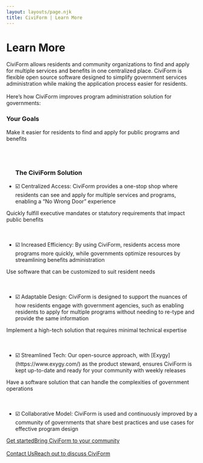 ```yaml
---
layout: layouts/page.njk
title: CiviForm | Learn More
---
```


# Learn More

CiviForm allows residents and community organizations to find and apply for multiple services and benefits in one centralized place. CiviForm is flexible open source software designed to simplify government services administration while making the application process easier for residents. 
<br>
<br>
Here’s how CiviForm improves program administration solution for governments:
<div class="solution-overview m-t-3">

<div class="cagov-with-sidebar cagov-with-sidebar-left cagov-no-reverse cagov-featured-section cagov-block">
  <div>
    <div class="cagov-stack cagov-featured-sidebar">
    <h3>Your Goals</h3>
      <div class="cagov-hero-body-content">
        <p>Make it easier for residents to find and apply for public programs and benefits</p>
      </div>
    </div>
    <div>
      <ul>
      <br>
      <br>
      <h3>The CiviForm Solution</h3>
        <li>☑️ Centralized Access: CiviForm provides a one-stop shop where residents can see and apply for multiple services and programs, enabling a “No Wrong Door” experience</li>
      </ul>
    </div>
  </div>
</div>

<div class="cagov-with-sidebar cagov-with-sidebar-left cagov-no-reverse cagov-featured-section cagov-block">
  <div>
    <div class="cagov-stack cagov-featured-sidebar">
      <div class="cagov-hero-body-content">
        <p>Quickly fulfill executive mandates or statutory requirements that impact public benefits</p>
      </div>
    </div>
    <div>
      <ul>
      <br>
      <br>
        <li>☑️ Increased Efficiency: By using CiviForm, residents access more programs more quickly, while governments optimize resources by streamlining benefits administration</li>
      </ul>
    </div>
  </div>
</div>

<div class="cagov-with-sidebar cagov-with-sidebar-left cagov-no-reverse cagov-featured-section cagov-block">
  <div>
    <div class="cagov-stack cagov-featured-sidebar">
      <div class="cagov-hero-body-content">
        <p>Use software that can be customized to suit resident needs</p>
      </div>
    </div>
    <div>
      <ul>
      <br>
      <br>
        <li>☑️ Adaptable Design: CiviForm is designed to support the nuances of how residents engage with government agencies, such as enabling residents to apply for multiple programs without needing to re-type and provide the same information</li>
      </ul>
    </div>
  </div>
</div>

<div class="cagov-with-sidebar cagov-with-sidebar-left cagov-no-reverse cagov-featured-section cagov-block">
  <div>
    <div class="cagov-stack cagov-featured-sidebar">
      <div class="cagov-hero-body-content">
        <p>Implement a high-tech solution that requires minimal technical expertise</p>
      </div>
    </div>
    <div>
      <ul>
      <br>
      <br>
        <li>☑️ Streamlined Tech: Our open-source approach, with [Exygy](https://www.exygy.com/) as the product steward, ensures CiviForm is kept up-to-date and ready for your community with weekly releases</li>
      </ul>
    </div>
  </div>
</div>

<div class="cagov-with-sidebar cagov-with-sidebar-left cagov-no-reverse cagov-featured-section cagov-block">
  <div>
    <div class="cagov-stack cagov-featured-sidebar">
      <div class="cagov-hero-body-content">
        <p>Have a software solution that can handle the complexities of government operations</p>
      </div>
    </div>
    <div>
      <ul>
      <br>
      <br>
        <li>☑️ Collaborative Model: CiviForm is used and continuously improved by a community of governments that share best practices and use cases for effective program design</li>
      </ul>
    </div>
  </div>
</div>

</div>
<a href="/getstarted" class="btn-action-primary m-t-1"><span class="btn-action-title">Get started</span><span class="btn-action-text">Bring CiviForm to your community</span></a>
<br>
<br>
<a href="/contact" class="btn-action-primary m-t-1"><span class="btn-action-title">Contact Us</span><span class="btn-action-text">Reach out to discuss CiviForm</span></a>
